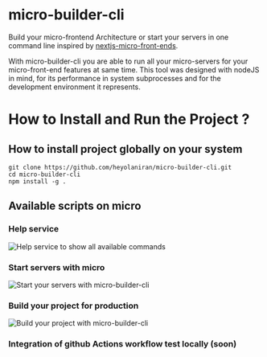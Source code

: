 # micro-builder-cli

Build your micro-frontend Architecture or start your servers in one command line inspired by [nextjs-micro-front-ends](https://github.com/tkssharma/nextjs-micro-frontends/tree/master).

With micro-builder-cli you are able to run all your micro-servers for your micro-front-end features at same time.
This tool was designed with nodeJS in mind, for its performance in system subprocesses and for the development environment it represents.

# How to Install and Run the Project ?

## How to install project globally on your system

```
git clone https://github.com/heyolaniran/micro-builder-cli.git
cd micro-builder-cli
npm install -g .
```

## Available scripts on micro

### Help service

![Help service to show all available commands](https://github.com/heyolaniran/micro-builder-cli/blob/main/images/micro.png)

### Start servers with micro

![Start your servers with micro-builder-cli](https://github.com/heyolaniran/micro-builder-cli/blob/main/images/micro_start.png)

### Build your project for production

![Build your project with micro-builder-cli](https://github.com/heyolaniran/micro-builder-cli/blob/main/images/micro_build.png)

### Integration of github Actions workflow test locally (soon)
